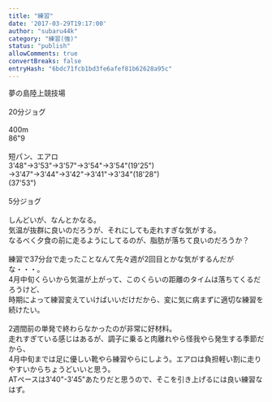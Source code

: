 ```yaml
---
title: "練習"
date: '2017-03-29T19:17:00'
author: "subaru44k"
category: "練習(強)"
status: "publish"
allowComments: true
convertBreaks: false
entryHash: "6bdc71fcb1bd3fe6afef81b62628a95c"
---
```

夢の島陸上競技場<br>
<br>
20分ジョグ<br>
<br>
400m<br>
86"9<br>
<br>
短パン、エアロ<br>
3'48"→3'53"→3'57"→3'54"→3'54"(19'25")<br>
→3'47"→3'44"→3'42"→3'41"→3'34"(18'28")<br>
(37'53")<br>
<br>
5分ジョグ<br>
<br>
しんどいが、なんとかなる。<br>
気温が抜群に良いのだろうが、それにしても走れすぎな気がする。<br>
なるべく夕食の前に走るようにしてるのが、脂肪が落ちて良いのだろうか？<br>
<br>
練習で37分台で走ったことなんて先々週が2回目とかな気がするんだがな・・・。<br>
4月中旬くらいから気温が上がって、このくらいの距離のタイムは落ちてくるだろうけど、<br>
時期によって練習変えていけばいいだけだから、変に気に病まずに適切な練習を続けたい。<br>
<br>
2週間前の単発で終わらなかったのが非常に好材料。<br>
走れすぎている感じはあるが、調子に乗ると肉離れやら怪我やら発生する季節だから、<br>
4月中旬までは足に優しい靴やら練習やらにしよう。エアロは負担軽い割に走りやすいからちょうどいいと思う。<br>
ATペースは3'40"-3'45"あたりだと思うので、そこを引き上げるには良い練習なはず。
